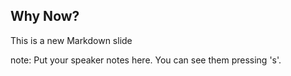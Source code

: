 ##  Why Now?

This is a new Markdown slide

note:
    Put your speaker notes here.
    You can see them pressing 's'.
